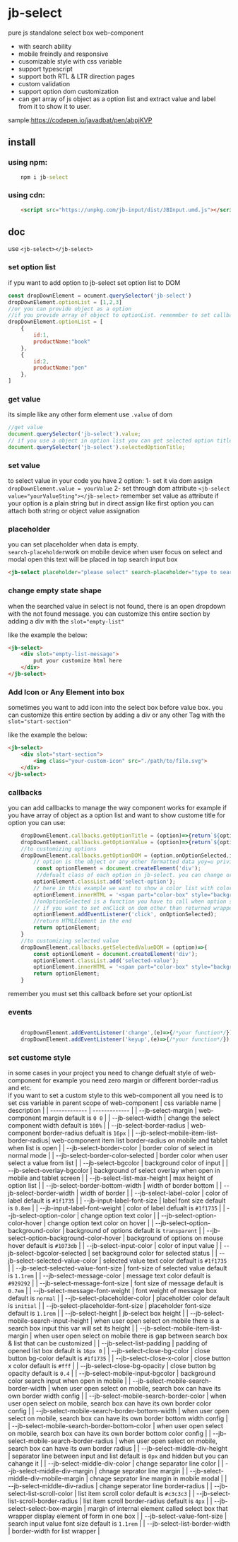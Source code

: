 # jb-select

pure js standalone select box web-component

- with search ability
- mobile freindly and responsive
- cusomizable style with css variable
- support typescript
- support both RTL & LTR direction pages
- custom validation
- support option dom customization
- can get array of js object as a option list and extract value and label from it to show it to user.

sample:<https://codepen.io/javadbat/pen/abpjKVP>

## install

### using npm:
```cmd
    npm i jb-select
```
### using cdn:
```html
    <script src="https://unpkg.com/jb-input/dist/JBInput.umd.js"></script>
```
## doc

use `<jb-select></jb-select>`

### set option list

if ypu want to add option to jb-select set option list to DOM

```js
const dropDownElement = ocument.querySelector('jb-select')
dropDownElement.optionList = [1,2,3]
//or you can provide object as a option
//if you provide array of object to optionList. rememmber to set callbacks as well so component would know how to extract label and value from it.
dropDownElement.optionList = [
    {
        id:1,
        productName:"book"
    },
    {
        id:2,
        productName:"pen"
    },
]

```

### get value

its simple like any other form element use `.value` of dom

```javascript
//get value
document.querySelector('jb-select').value;
// if you use a object in option list you can get selected option title beside value
document.querySelector('jb-select').selectedOptionTitle;
```
### set value

to select value in your code you have 2 option:
1- set it via dom assign `dropDownElement.value = yourValue`
2- set through dom attribute `<jb-select value="yourValueSting"></jb-select>`
remember set value as attribute if your option is a plain string but in direct assign like first option you can attach both string or object value assignation

### placeholder

 you can set placeholder when data is empty.    
 `search-placeholder`work on mobile device when user focus on select and modal open this text will be placed in top search input box

 ```html
 <jb-select placeholder="please select" search-placeholder="type to search"></jb-select>
 ```

### change empty state shape
when the searched value in select is not found, there is an open dropdown with the not found message.
you can customize this entire section by adding a div with the `slot="empty-list"`

like the example the below:

```html
<jb-select>
    <div slot="empty-list-message">
        put your customize html here
    </div>
</jb-select>
```
### Add Icon or Any Element into box
sometimes you want to add icon into the select box before value box.
you can customize this entire section by adding a div or any other Tag with the `slot="start-section"`

like the example the below:

```html
<jb-select>
    <div slot="start-section">
        <img class="your-custom-icon" src="./path/to/file.svg">
    </div>
</jb-select>
```

### callbacks

you can add callbacks to manage the way component works
for example if you have array of object as a option list and want to show custome title for option you can use:

```js
    dropDownElement.callbacks.getOptionTitle = (option)=>{return`${option.province}-${option.state}-${option.city}`}
    dropDownElement.callbacks.getOptionValue = (option)=>{return`${option.value}`}
    //to customizing options
    dropDownElement.callbacks.getOptionDOM = (option,onOptionSelected,isSelected)=>{
        // option is the object or any other formatted data yoy=u privide to optionList array
         const optionElement = document.createElement('div');
         //defualt class of each option in jb-select. you can change or customize it if you wish
        optionElement.classList.add('select-option');
        // here in this example we want to show a color list with color sample next to it
        optionElement.innerHTML = '<span part="color-box" style="background-color:'+option.colorCode+';width:16px;height:16px"></span>'+'&nbsp;'+option.name;
        //onOptionSelected is a function you have to call when option selected it mostly bind on on option dom clicked'
        // if you want to set onClick on dom other than returned wrapper DOM for example on a color-box you must set value property on it: colorBoxDOM.value = option; colorBoxDOM.addEventListener('click', onOptionSelected);
        optionElement.addEventListener('click', onOptionSelected);
        //return HTMLElement in the end
        return optionElement;
    }
    //to customizing selected value
    dropDownElement.callbacks.getSelectedValueDOM = (option)=>{
        const optionElement = document.createElement('div');
        optionElement.classList.add('selected-value');
        optionElement.innerHTML = '<span part="color-box" style="background-color:'+option.value+';width:16px;height:16px"></span>'+'&nbsp;'+option.name;
        return optionElement;
    }
```

remember you must set this callback before set your optionList

### events

```js

    dropDownElement.addEventListener('change',(e)=>{/*your function*/});
    dropDownElement.addEventListener('keyup',(e)=>{/*your function*/});

```

### set custome style

in some cases in your project you need to change defualt style of web-component for example you need zero margin or different border-radius and etc.  
if you want to set a custom style to this web-component all you need is to set css variable in parent scope of web-component
| css variable name                         | description                                                                                   |
| -------------                             | -------------                                                                                 |
| --jb-select-margin                        | web-component margin default is `0 0`                                                         |
| --jb-select-width                         | change the select component width default is `100%`                                           |
| --jb-select-border-radius                 | web-component border-radius defualt is `16px`                                                 |
| --jb-select-mobile-item-list-border-radius| web-component item list border-radius on mobile and tablet when list is open                  |
| --jb-select-border-color                  | border color of select in normal mode                                                         |
| --jb-select-border-color-selected         | border color when user select a value from list                                               |
| --jb-select-bgcolor                       | background color of input                                                                     |
| --jb-select-overlay-bgcolor               | background of select overlay when open in mobile and tablet screen                            |
| --jb-select-list-max-height               | max height of option list                                                                     |
| --jb-select-border-bottom-width           | width of border bottom                                                                        |
| --jb-select-border-width                  | width of border                                                                               |
| --jb-select-label-color                   | color of label default is `#1f1735`                                                           |
| --jb-input-label-font-size                | label font size default is `0.8em`                                                            |
| --jb-input-label-font-weight              | color of label defualt is `#1f1735`                                                           |
| --jb-select-option-color                  | change option text color                                                                      |
| --jb-select-option-color-hover            | change option text color on hover                                                             |
| --jb-select-option-background-color       | background of options default is `transparent`                                                |
| --jb-select-option-background-color-hover | background of options on mouse hover default is `#1073db`                                     |
| --jb-select-input-color                   | color of input value                                                                          |
| --jb-select-bgcolor-selected              | set background color for selected status                                                      |
| --jb-select-selected-value-color          | selected value text color default is `#1f1735`                                                |
| --jb-select-selected-value-font-size      | font-size of selected value default is `1.1rem`                                               |
| --jb-select-message-color                 | message text color default is `#929292`                                                       |
| --jb-select-message-font-size             | font size of message default is `0.7em`                                                       |
| --jb-select-message-font-weight           | font weight of message box default is `normal`                                                |
| --jb-select-placeholder-color             | placeholder color default is `initial`                                                        |
| --jb-select-placeholder-font-size         | placeholder font-size default is `1.1rem`                                                      |
| --jb-select-height                        | jb-select box height                                                                          |
| --jb-select-mobile-search-input-height    | when user open select on mobile there is a search box input this var will set its height      |
| --jb-select-mobile-item-list-margin       | when user open select on mobile there is gap between search box & list that can be customized |
| --jb-select-list-padding                  | padding of opened list box default is `16px 0`                                                |
| --jb-select-close-bg-color                | close button bg-color default is `#1f1735`                                                    |
| --jb-select-close-x-color                 | close button x color default is `#fff`                                                        |
| --jb-select-close-bg-opacity              | close button bg opacity default is `0.4`                                                      |
| --jb-select-mobile-input-bgcolor          | background color search input when open in mobile                                             |
| --jb-select-mobile-search-border-width    | when user open select on mobile, search box can have its own border width config              |
| --jb-select-mobile-search-border-color    | when user open select on mobile, search box can have its own border color config              |
| --jb-select-mobile-search-border-bottom-width | when user open select on mobile, search box can have its own border bottom width config   |
| --jb-select-mobile-search-border-bottom-color | when user open select on mobile, search box can have its own border bottom color config   |
| --jb-select-mobile-search-border-radius    | when user open select on mobile, search box can have its own border radius                   |
| --jb-select-middle-div-height              | separator line between input and list default is `0px` and hidden but you can cahange it     | 
| --jb-select-middle-div-color               | change separator line color                                                                  |
| --jb-select-middle-div-margin              | chnage seprator line margin                                                                  |
| --jb-select-middle-div-mobile-margin       | chnage seprator line margin in mobile modal                                                  |
| --jb-select-middle-div-radius              | change seperator line border-radius                                                          |
| --jb-select-list-scroll-color              | list item scroll color  default is `#c3c3c3`                                                 |
| --jb-select-list-scroll-border-radius      | list item scroll border-radius default is `4px`                                              |
| --jb-select-select-box-margin              | margin of internal element called select box that wrapper display element of form in one box |
| --jb-select-value-font-size                | search input value font size default is `1.1rem`                                             |
| --jb-select-list-border-width              | border-width for list wrapper                                                                |


